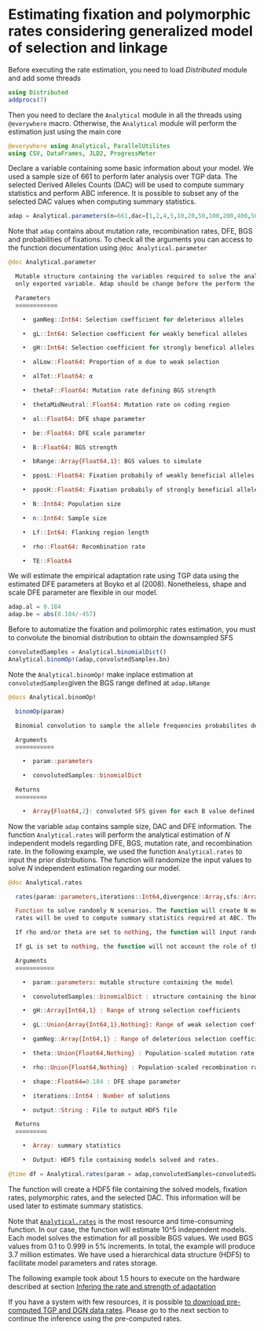 # Estimating fixation and polymorphic rates considering generalized model of selection and linkage

Before executing the rate estimation, you need to load *Distributed* module and add some threads

```julia
using Distributed
addprocs(7)
```

Then you need to declare the ```Analytical``` module in all the threads using ```@everywhere``` macro. Otherwise, the ```Analytical``` module will perform the estimation just using the main core

```julia
@everywhere using Analytical, ParallelUtilites
using CSV, DataFrames, JLD2, ProgressMeter
```

Declare a variable containing some basic information about your model. We used a sample size of 661 to perform later analysis over TGP data. The selected Derived Alleles Counts (DAC) will be used to compute summary statistics and perform ABC inference. It is possible to subset any of the selected DAC values when computing summary statistics.

```julia
adap = Analytical.parameters(n=661,dac=[1,2,4,5,10,20,50,100,200,400,500,661,925,1000])
```

Note that ```adap``` contains about mutation rate, recombination rates, DFE, BGS and probabilities of fixations. To check all the arguments you can access to the function documentation using ```@doc Analytical.parameter```

```julia
@doc Analytical.parameter

  Mutable structure containing the variables required to solve the analytical approach. All the functions are solve using the internal values of the structure. For this reason, adap is the
  only exported variable. Adap should be change before the perform the analytical approach, in other case, $\alpha_{(x)}$ will be solve with the default values.

  Parameters
  ≡≡≡≡≡≡≡≡≡≡≡≡

    •  gamNeg::Int64: Selection coefficient for deleterious alleles

    •  gL::Int64: Selection coefficient for weakly benefical alleles

    •  gH::Int64: Selection coefficient for strongly benefical alleles

    •  alLow::Float64: Proportion of α due to weak selection

    •  alTot::Float64: α

    •  thetaF::Float64: Mutation rate defining BGS strength

    •  thetaMidNeutral::Float64: Mutation rate on coding region

    •  al::Float64: DFE shape parameter

    •  be::Float64: DFE scale parameter

    •  B::Float64: BGS strength

    •  bRange::Array{Float64,1}: BGS values to simulate

    •  pposL::Float64: Fixation probabily of weakly beneficial alleles

    •  pposH::Float64: Fixation probabily of strongly beneficial alleles

    •  N::Int64: Population size

    •  n::Int64: Sample size

    •  Lf::Int64: Flanking region length

    •  rho::Float64: Recombination rate

    •  TE::Float64
```

We will estimate the empirical adaptation rate using TGP data using the estimated DFE parameters at Boyko et al (2008). Nonetheless, shape and scale DFE parameter are flexible in our model.

```julia
adap.al = 0.184
adap.be = abs(0.184/-457)
```
Before to automatize the fixation and polimorphic rates estimation, you must to convolute the binomial distribution to obtain the downsampled SFS

```julia
convolutedSamples = Analytical.binomialDict()
Analytical.binomOp!(adap,convolutedSamples.bn)
```

Note the ```Analytical.binomOp!``` make inplace estimation at ```convolutedSamples```given the BGS range defined at ```adap.bRange```

```julia
@docs Analytical.binomOp!

  binomOp(param)

  Binomial convolution to sample the allele frequencies probabilites depeding on background selection values, and sample size.

  Arguments
  ≡≡≡≡≡≡≡≡≡≡≡

    •  param::parameters

    •  convolutedSamples::binomialDict

  Returns
  ≡≡≡≡≡≡≡≡≡

    •  Array{Float64,2}: convoluted SFS given for each B value defined in the model. Results saved at param.bn.

```


Now the variable ```adap``` contains sample size, DAC and DFE information. The function ```Analytical.rates``` will perform the analytical estimation of *N* independent models regarding DFE, BGS, mutation rate, and recombination rate. In the following example, we used the function ```Analytical.rates``` to input the prior distributions. The function will randomize the input values to solve *N* independent estimation regarding our model. 

```julia
@doc Analytical.rates

  rates(param::parameters,iterations::Int64,divergence::Array,sfs::Array)

  Function to solve randomly N scenarios. The function will create N models, defined by Analytical.parameters(), to estimate analytically fixation and polymorphic rates for each model. The
  rates will be used to compute summary statistics required at ABC. The function output a HDF5 file containing the solved models, the selected DAC and the analytical rates.

  If rho and/or theta are set to nothing, the function will input random values given the range 0.0005:0.0005:0.01. Otherwise you can fix the values.

  If gL is set to nothing, the function will not account the role of the weakly selected alleles in the estimation.

  Arguments
  ≡≡≡≡≡≡≡≡≡≡≡

    •  param::parameters: mutable structure containing the model

    •  convolutedSamples::binomialDict : structure containing the binomial convolution

    •  gH::Array{Int64,1} : Range of strong selection coefficients

    •  gL::Union{Array{Int64,1},Nothing}: Range of weak selection coefficients

    •  gamNeg::Array{Int64,1} : Range of deleterious selection coefficients

    •  theta::Union{Float64,Nothing} : Population-scaled mutation rate on coding region

    •  rho::Union{Float64,Nothing} : Population-scaled recombination rate

    •  shape::Float64=0.184 : DFE shape parameter

    •  iterations::Int64 : Number of solutions

    •  output::String : File to output HDF5 file

  Returns
  ≡≡≡≡≡≡≡≡≡

    •  Array: summary statistics

    •  Output: HDF5 file containing models solved and rates.
```

```julia
@time df = Analytical.rates(param = adap,convolutedSamples=convolutedSamples,gH=collect(200:2000),gL=collect(1:10),gamNeg=collect(-2000:-200),iterations = 10^5,shape=adap.al,output="analysis/rates.jld2");
```

The function will create a HDF5 file containing the solved models, fixation rates, polymorphic rates, and the selected DAC. This information will be used later to estimate summary statistics.


Note that [```Analytical.rates```](@ref) is the most resource and time-consuming function. In our case, the function will estimate 10^5 independent models. Each model solves the estimation for all possible BGS values. We used BGS values from 0.1 to 0.999 in 5% increments. In total, the example will produce 3.7 million estimates. We have used a hierarchical data structure (HDF5) to facilitate model parameters and rates storage.

The following example took about 1.5 hours to execute on the hardware described at section [Infering the rate and strength of adaptation](empirical.md)

If you have a system with few resources, it is possible [to download pre-computed TGP and DGN data rates](https://imkt.uab.cat/files/inputs/rates.jld2). Please go to the next section to continue the inference using the pre-computed rates.
